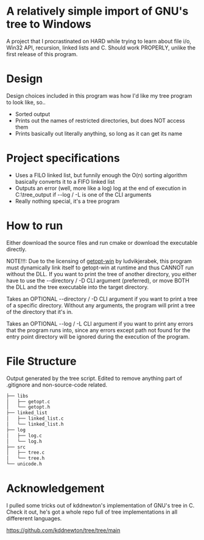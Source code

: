# A relatively simple import of GNU's tree to Windows

A project that I procrastinated on HARD while trying to learn about file i/o, Win32 API, recursion, linked lists and C. 
Should work PROPERLY, unlike the first release of this program.


# Design

Design choices included in this program was how I'd like my tree program to look like, so..

- Sorted output
- Prints out the names of restricted directories, but does NOT access them
- Prints basically out literally anything, so long as it can get its name


# Project specifications

- Uses a FILO linked list, but funnily enough the O(n) sorting algorithm basically converts it to a FIFO linked list
- Outputs an error (well, more like a log) log at the end of execution in C:\tree_output if --log / -L is one of the CLI arguments
- Really nothing special, it's a tree program


# How to run
Either download the source files and run cmake or download the executable directly.

NOTE!!!: Due to the licensing of [getopt-win](https://github.com/ludvikjerabek/getopt-win?tab=LGPL-3.0-1-ov-file) by ludvikjerabek, this program must dynamically link itself to getopt-win at runtime and thus CANNOT run without the DLL. If you want to print the tree of another directory, you either have to use the --directory / -D CLI argument (preferred), or move BOTH the DLL and the tree executable into the target directory.

Takes an OPTIONAL --directory / -D CLI argument if you want to print a tree of a specific directory.
Without any arguments, the program will print a tree of the directory that it's in.

Takes an OPTIONAL --log / -L CLI argument if you want to print any errors that the program runs into, since any errors except path not found for the entry point directory will be ignored during the execution of the program.


# File Structure

Output generated by the tree script.
Edited to remove anything part of .gitignore and non-source-code related.

```bash
├── libs
│   ├── getopt.c
│   └── getopt.h
├── linked_list
│   ├── linked_list.c
│   └── linked_list.h
├── log
│   ├── log.c
│   └── log.h
├── src
│   ├── tree.c
│   └── tree.h
└── unicode.h
```


# Acknowledgement

I pulled some tricks out of kddnewton's implementation of GNU's tree in C. Check it out, he's got a whole repo full of tree implementations in all differerent languages.

<https://github.com/kddnewton/tree/tree/main>